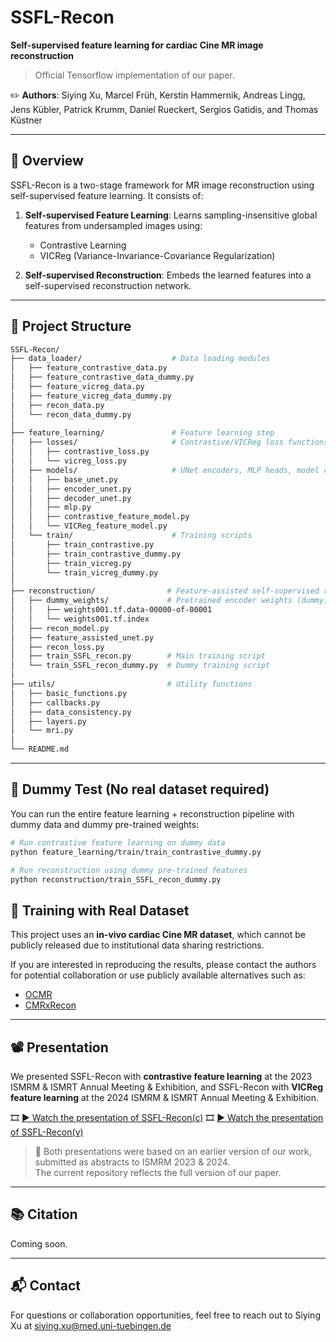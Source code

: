 # SSFL-Recon

**Self-supervised feature learning for cardiac Cine MR image reconstruction**

> Official Tensorflow implementation of our paper.

✏️ **Authors**: Siying Xu, Marcel Früh, Kerstin Hammernik, Andreas Lingg, Jens Kübler, Patrick Krumm, Daniel Rueckert, Sergios Gatidis, and Thomas Küstner  

---

## 🔧 Overview

SSFL-Recon is a two-stage framework for MR image reconstruction using self-supervised feature learning. It consists of:

1. **Self-supervised Feature Learning**: Learns sampling-insensitive global features from undersampled images using:
   - Contrastive Learning
   - VICReg (Variance-Invariance-Covariance Regularization)

2. **Self-supervised Reconstruction**: Embeds the learned features into a self-supervised reconstruction network.

---

## 📁 Project Structure

```bash
SSFL-Recon/
├── data_loader/                    # Data loading modules
│   ├── feature_contrastive_data.py
│   ├── feature_contrastive_data_dummy.py
│   ├── feature_vicreg_data.py
│   ├── feature_vicreg_data_dummy.py
│   ├── recon_data.py
│   └── recon_data_dummy.py
│
├── feature_learning/               # Feature learning step
│   ├── losses/                     # Contrastive/VICReg loss functions
│   │   ├── contrastive_loss.py
│   │   └── vicreg_loss.py
│   ├── models/                     # UNet encoders, MLP heads, model configs
│   │   ├── base_unet.py
│   │   ├── encoder_unet.py
│   │   ├── decoder_unet.py
│   │   ├── mlp.py
│   │   ├── contrastive_feature_model.py
│   │   └── VICReg_feature_model.py
│   └── train/                      # Training scripts
│       ├── train_contrastive.py
│       ├── train_contrastive_dummy.py
│       ├── train_vicreg.py
│       └── train_vicreg_dummy.py
│
├── reconstruction/                # Feature-assisted self-supervised reconstruction
│   ├── dummy_weights/             # Pretrained encoder weights (dummy)
│   │   ├── weights001.tf.data-00000-of-00001
│   │   └── weights001.tf.index
│   ├── recon_model.py           
│   ├── feature_assisted_unet.py  
│   ├── recon_loss.py             
│   ├── train_SSFL_recon.py        # Main training script
│   └── train_SSFL_recon_dummy.py  # Dummy training script
│
├── utils/                         # Utility functions
│   ├── basic_functions.py
│   ├── callbacks.py
│   ├── data_consistency.py
│   ├── layers.py
│   └── mri.py
│
└── README.md
```

---

## 🧪 Dummy Test (No real dataset required)
You can run the entire feature learning + reconstruction pipeline with dummy data and dummy pre-trained weights:

```bash
# Run contrastive feature learning on dummy data
python feature_learning/train/train_contrastive_dummy.py

# Run reconstruction using dummy pre-trained features
python reconstruction/train_SSFL_recon_dummy.py
```


## 📂 Training with Real Dataset

This project uses an **in-vivo cardiac Cine MR dataset**, which cannot be publicly released due to institutional data sharing restrictions.

If you are interested in reproducing the results, please contact the authors for potential collaboration or use publicly available alternatives such as:

- [OCMR](https://www.ocmr.info/)
- [CMRxRecon](https://www.synapse.org/Synapse:syn51471091/wiki/622170)

---

## 📽️ Presentation

We presented SSFL-Recon with **contrastive feature learning** at the 2023 ISMRM & ISMRT Annual Meeting & Exhibition, and SSFL-Recon with **VICReg feature learning** at the 2024 ISMRM & ISMRT Annual Meeting & Exhibition.

🎞️ [▶ Watch the presentation of SSFL-Recon(c)](https://archive.ismrm.org/2023/0709.html)
🎞️ [▶ Watch the presentation of SSFL-Recon(v)](https://archive.ismrm.org/2024/0012.html)

> 📝 Both presentations were based on an earlier version of our work, submitted as abstracts to ISMRM 2023 & 2024.  
> The current repository reflects the full version of our paper.

---

## 📚 Citation

Coming soon.

---

## 📬 Contact

For questions or collaboration opportunities, feel free to reach out to Siying Xu at siying.xu@med.uni-tuebingen.de

